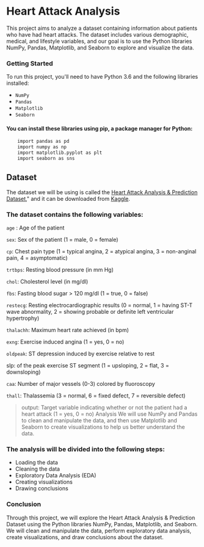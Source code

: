 # Heart Attack Analysis 
This project aims to analyze a dataset containing information about patients who have had heart attacks. The dataset includes various demographic, medical, and lifestyle variables, and our goal is to use the Python libraries NumPy, Pandas, Matplotlib, and Seaborn to explore and visualize the data.

### Getting Started
To run this project, you'll need to have Python 3.6 and the following libraries installed:

- `NumPy`
- `Pandas`
- `Matplotlib`
- `Seaborn`
#### You can install these libraries using pip, a package manager for Python:
```sh 
    import pandas as pd
    import numpy as np
    import matplotlib.pyplot as plt
    import seaborn as sns
```
## Dataset
The dataset we will be using is called the [Heart Attack Analysis & Prediction Dataset](https://www.kaggle.com/datasets/rashikrahmanpritom/heart-attack-analysis-prediction-dataset)," and it can be downloaded from [Kaggle](https://www.kaggle.com/).
### The dataset contains the following variables:

`age` :  Age of the patient

`sex`:  Sex of the patient (1 = male, 0 = female)

`cp`:  Chest pain type (1 = typical angina, 2 = atypical angina, 3 = non-anginal pain, 4 = asymptomatic)

`trtbps`:  Resting blood pressure (in mm Hg)

`chol`:  Cholesterol level (in mg/dl)

`fbs`:  Fasting blood sugar > 120 mg/dl (1 = true, 0 = false)

`restecg`:  Resting electrocardiographic results (0 = normal, 1 = having ST-T wave abnormality, 2 = showing probable or definite left ventricular hypertrophy)

`thalachh`:  Maximum heart rate achieved (in bpm)

`exng`:  Exercise induced angina (1 = yes, 0 = no)

`oldpeak`: ST depression induced by exercise relative to rest

slp:   of the peak exercise ST segment (1 = upsloping, 2 = flat, 3 = downsloping)

`caa`:   Number of major vessels (0-3) colored by fluoroscopy

`thall`:  Thalassemia (3 = normal, 6 = fixed defect, 7 = reversible defect)


> output: Target variable indicating whether or not the patient had a heart attack (1 = yes, 0 = no)
Analysis
We will use NumPy and Pandas to clean and manipulate the data, and then use Matplotlib and Seaborn to create visualizations to help us better understand the data.

### The analysis will be divided into the following steps:

- Loading the data
- Cleaning the data
- Exploratory Data Analysis (EDA)
- Creating visualizations
- Drawing conclusions

### Conclusion
Through this project, we will explore the Heart Attack Analysis & Prediction Dataset using the Python libraries NumPy, Pandas, Matplotlib, and Seaborn. We will clean and manipulate the data, perform exploratory data analysis, create visualizations, and draw conclusions about the dataset.
